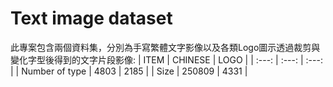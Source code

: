 # Text image dataset
此專案包含兩個資料集，分別為手寫繁體文字影像以及各類Logo圖示透過裁剪與變化字型後得到的文字片段影像:
| ITEM | CHINESE | LOGO |
| :---: | :---: | :---: |
| Number of type | 4803 | 2185 |
| Size | 250809 | 4331 |

